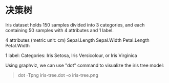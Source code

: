 # 决策树

Iris dataset holds 150 samples divided into 3 categories, and each containing 50 samples with 4 attributes and 1 label.

4 attributes (metric unit: cm)
Sepal.Length
Sepal.Width
Petal.Length
Petal.Width

1 label:
Categories: Iris Setosa, Iris Versicolour, or Iris Virginica

Using graphviz, we can use "dot" command to visualize the iris tree model:

> dot -Tpng iris-tree.dot -o iris-tree.png
